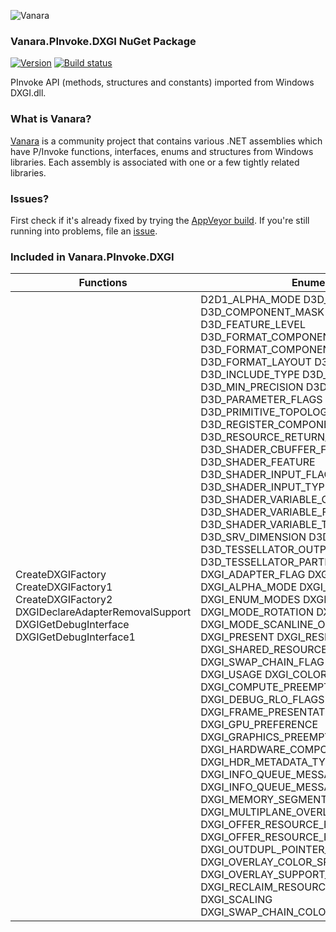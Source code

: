 ﻿![Vanara](https://raw.githubusercontent.com/dahall/Vanara/master/docs/icons/VanaraHeading.png)
### **Vanara.PInvoke.DXGI NuGet Package**
[![Version](https://img.shields.io/nuget/v/Vanara.PInvoke.DXGI?label=NuGet&style=flat-square)](https://github.com/dahall/Vanara/releases)
[![Build status](https://img.shields.io/appveyor/build/dahall/vanara?label=AppVeyor%20build&style=flat-square)](https://ci.appveyor.com/project/dahall/vanara)

PInvoke API (methods, structures and constants) imported from Windows DXGI.dll.

### **What is Vanara?**

[Vanara](https://github.com/dahall/Vanara) is a community project that contains various .NET assemblies which have P/Invoke functions, interfaces, enums and structures from Windows libraries. Each assembly is associated with one or a few tightly related libraries.

### **Issues?**

First check if it's already fixed by trying the [AppVeyor build](https://ci.appveyor.com/nuget/vanara-prerelease).
If you're still running into problems, file an [issue](https://github.com/dahall/Vanara/issues).

### **Included in Vanara.PInvoke.DXGI**

Functions | Enumerations | Structures | Interfaces
--- | --- | --- | ---
CreateDXGIFactory CreateDXGIFactory1 CreateDXGIFactory2 DXGIDeclareAdapterRemovalSupport DXGIGetDebugInterface DXGIGetDebugInterface1                                                                | D2D1_ALPHA_MODE D3D_CBUFFER_TYPE D3D_COMPONENT_MASK D3D_DRIVER_TYPE D3D_FEATURE_LEVEL D3D_FORMAT_COMPONENT_INTERPRETATION D3D_FORMAT_COMPONENT_NAME D3D_FORMAT_LAYOUT D3D_FORMAT_TYPE_LEVEL D3D_INCLUDE_TYPE D3D_INTERPOLATION_MODE D3D_MIN_PRECISION D3D_NAME D3D_PARAMETER_FLAGS D3D_PRIMITIVE D3D_PRIMITIVE_TOPOLOGY D3D_REGISTER_COMPONENT_TYPE D3D_RESOURCE_RETURN_TYPE D3D_SHADER_CBUFFER_FLAGS D3D_SHADER_FEATURE D3D_SHADER_INPUT_FLAGS D3D_SHADER_INPUT_TYPE D3D_SHADER_VARIABLE_CLASS D3D_SHADER_VARIABLE_FLAGS D3D_SHADER_VARIABLE_TYPE D3D_SRV_DIMENSION D3D_TESSELLATOR_DOMAIN D3D_TESSELLATOR_OUTPUT_PRIMITIVE D3D_TESSELLATOR_PARTITIONING DXGI_ADAPTER_FLAG DXGI_ADAPTER_FLAG3 DXGI_ALPHA_MODE DXGI_CREATE_FACTORY DXGI_ENUM_MODES DXGI_FORMAT DXGI_MAP DXGI_MODE_ROTATION DXGI_MODE_SCALING DXGI_MODE_SCANLINE_ORDER DXGI_MWA DXGI_PRESENT DXGI_RESIDENCY DXGI_SHARED_RESOURCE_RW DXGI_STATUS DXGI_SWAP_CHAIN_FLAG DXGI_SWAP_EFFECT DXGI_USAGE DXGI_COLOR_SPACE_TYPE DXGI_COMPUTE_PREEMPTION_GRANULARITY DXGI_DEBUG_RLO_FLAGS DXGI_FEATURE DXGI_FRAME_PRESENTATION_MODE DXGI_GPU_PREFERENCE DXGI_GRAPHICS_PREEMPTION_GRANULARITY DXGI_HARDWARE_COMPOSITION_SUPPORT_FLAGS DXGI_HDR_METADATA_TYPE DXGI_INFO_QUEUE_MESSAGE_CATEGORY DXGI_INFO_QUEUE_MESSAGE_SEVERITY DXGI_MEMORY_SEGMENT_GROUP DXGI_MULTIPLANE_OVERLAY_YCbCr_FLAGS DXGI_OFFER_RESOURCE_FLAGS DXGI_OFFER_RESOURCE_PRIORITY DXGI_OUTDUPL_POINTER_SHAPE_TYPE DXGI_OVERLAY_COLOR_SPACE_SUPPORT_FLAG DXGI_OVERLAY_SUPPORT_FLAG DXGI_RECLAIM_RESOURCE_RESULTS DXGI_SCALING DXGI_SWAP_CHAIN_COLOR_SPACE_SUPPORT_FLAG  | D2D_MATRIX_3X2_F D2D_MATRIX_4X3_F D2D_MATRIX_4X4_F D2D_MATRIX_5X4_F D2D_POINT_2F D2D_RECT_F D2D_SIZE_F D2D_SIZE_U D2D_VECTOR_2F D2D_VECTOR_3F D2D_VECTOR_4F D2D1_PIXEL_FORMAT D3D10_BOX D3D_SHADER_MACRO D3DCOLORVALUE DXGI_ADAPTER_DESC DXGI_ADAPTER_DESC1 DXGI_FRAME_STATISTICS DXGI_GAMMA_CONTROL DXGI_GAMMA_CONTROL_CAPABILITIES DXGI_MAPPED_RECT DXGI_MODE_DESC DXGI_OUTPUT_DESC DXGI_RATIONAL DXGI_RGB DXGI_SAMPLE_DESC DXGI_SHARED_RESOURCE DXGI_SURFACE_DESC DXGI_SWAP_CHAIN_DESC DXGI_ADAPTER_DESC2 LUID DXGI_ADAPTER_DESC3 DXGI_DECODE_SWAP_CHAIN_DESC DXGI_DISPLAY_COLOR_SPACE DXGI_FRAME_STATISTICS_MEDIA DXGI_HDR_METADATA_HDR10 DXGI_INFO_QUEUE_FILTER DXGI_INFO_QUEUE_FILTER_DESC DXGI_INFO_QUEUE_MESSAGE DXGI_JPEG_AC_HUFFMAN_TABLE DXGI_JPEG_DC_HUFFMAN_TABLE DXGI_JPEG_QUANTIZATION_TABLE DXGI_MATRIX_3X2_F DXGI_MODE_DESC1 DXGI_OUTPUT_DESC1 DXGI_OUTDUPL_DESC DXGI_OUTDUPL_FRAME_INFO DXGI_OUTDUPL_MOVE_RECT DXGI_OUTDUPL_POINTER_POSITION DXGI_OUTDUPL_POINTER_SHAPE_INFO DXGI_PRESENT_PARAMETERS DXGI_QUERY_VIDEO_MEMORY_INFO DXGI_RGBA DXGI_SWAP_CHAIN_DESC1 DXGI_SWAP_CHAIN_FULLSCREEN_DESC <primaryCoordinates>e__FixedBuffer <whitePoints>e__FixedBuffer <BluePrimary>e__FixedBuffer <GreenPrimary>e__FixedBuffer <RedPrimary>e__FixedBuffer <WhitePoint>e__FixedBuffer <BluePrimary>e__FixedBuffer <GreenPrimary>e__FixedBuffer <RedPrimary>e__FixedBuffer <WhitePoint>e__FixedBuffer     | ID3D10Blob ID3DDestructionNotifier IDXGIAdapter IDXGIAdapter1 IDXGIDevice IDXGIDeviceSubObject IDXGIFactory IDXGIFactory1 IDXGIObject IDXGIOutput IDXGISurface IDXGISwapChain                                                         
